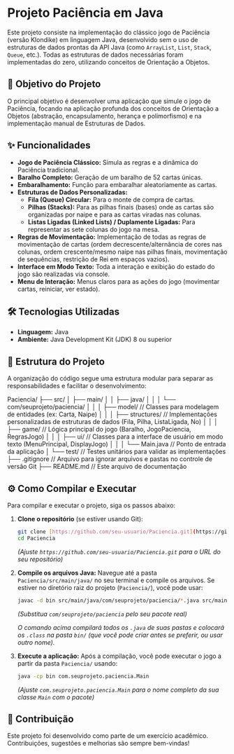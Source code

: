 # Projeto Paciência em Java

Este projeto consiste na implementação do clássico jogo de Paciência (versão Klondike) em linguagem Java, desenvolvido sem o uso de estruturas de dados prontas da API Java (como `ArrayList`, `List`, `Stack`, `Queue`, etc.). Todas as estruturas de dados necessárias foram implementadas do zero, utilizando conceitos de Orientação a Objetos.

## 🚀 Objetivo do Projeto

O principal objetivo é desenvolver uma aplicação que simule o jogo de Paciência, focando na aplicação profunda dos conceitos de Orientação a Objetos (abstração, encapsulamento, herança e polimorfismo) e na implementação manual de Estruturas de Dados.

## ✨ Funcionalidades

* **Jogo de Paciência Clássico:** Simula as regras e a dinâmica do Paciência tradicional.
* **Baralho Completo:** Geração de um baralho de 52 cartas únicas.
* **Embaralhamento:** Função para embaralhar aleatoriamente as cartas.
* **Estruturas de Dados Personalizadas:**
    * **Fila (Queue) Circular:** Para o monte de compra de cartas.
    * **Pilhas (Stacks):** Para as pilhas finais (bases) onde as cartas são organizadas por naipe e para as cartas viradas nas colunas.
    * **Listas Ligadas (Linked Lists) / Duplamente Ligadas:** Para representar as sete colunas do jogo na mesa.
* **Regras de Movimentação:** Implementação de todas as regras de movimentação de cartas (ordem decrescente/alternância de cores nas colunas, ordem crescente/mesmo naipe nas pilhas finais, movimentação de sequências, restrição de Rei em espaços vazios).
* **Interface em Modo Texto:** Toda a interação e exibição do estado do jogo são realizadas via console.
* **Menu de Interação:** Menus claros para as ações do jogo (movimentar cartas, reiniciar, ver estado).

## 🛠️ Tecnologias Utilizadas

* **Linguagem:** Java
* **Ambiente:** Java Development Kit (JDK) 8 ou superior

## 📂 Estrutura do Projeto

A organização do código segue uma estrutura modular para separar as responsabilidades e facilitar o desenvolvimento:

Paciencia/
├── src/
│   ├── main/
│   │   ├── java/
│   │   │   └── com/seuprojeto/paciencia/
│   │   │               ├── model/         // Classes para modelagem de entidades (ex: Carta, Naipe)
│   │   │               ├── structures/    // Implementações personalizadas de estruturas de dados (Fila, Pilha, ListaLigada, No)
│   │   │               ├── game/          // Lógica principal do jogo (Baralho, JogoPaciencia, RegrasJogo)
│   │   │               ├── ui/            // Classes para a interface de usuário em modo texto (MenuPrincipal, DisplayJogo)
│   │   │               └── Main.java      // Ponto de entrada da aplicação
│   └── test/              // Testes unitários para validar as implementações
├── .gitignore             // Arquivo para ignorar arquivos e pastas no controle de versão Git
├── README.md              // Este arquivo de documentação





## ⚙️ Como Compilar e Executar

Para compilar e executar o projeto, siga os passos abaixo:

1.  **Clone o repositório** (se estiver usando Git):
    ```bash
    git clone [https://github.com/seu-usuario/Paciencia.git](https://github.com/seu-usuario/Paciencia.git)
    cd Paciencia
    ```
    *(Ajuste `https://github.com/seu-usuario/Paciencia.git` para o URL do seu repositório)*

2.  **Compile os arquivos Java:**
    Navegue até a pasta `Paciencia/src/main/java/` no seu terminal e compile os arquivos. Se estiver no diretório raiz do projeto (`Paciencia/`), você pode usar:
    ```bash
    javac -d bin src/main/java/com/seuprojeto/paciencia/*.java src/main/java/com/seuprojeto/paciencia/model/*.java src/main/java/com/seuprojeto/paciencia/structures/*.java src/main/java/com/seuprojeto/paciencia/game/*.java src/main/java/com/seuprojeto/paciencia/ui/*.java
    ```
    *(Substitua `com/seuprojeto/paciencia` pelo seu pacote real)*

    *O comando acima compilará todos os `.java` de suas pastas e colocará os `.class` na pasta `bin/` (que você pode criar antes se preferir, ou usar outro nome).*

3.  **Execute a aplicação:**
    Após a compilação, você pode executar o jogo a partir da pasta `Paciencia/` usando:
    ```bash
    java -cp bin com.seuprojeto.paciencia.Main
    ```
    *(Ajuste `com.seuprojeto.paciencia.Main` para o nome completo da sua classe `Main` com o pacote)*

## 🤝 Contribuição

Este projeto foi desenvolvido como parte de um exercício acadêmico. Contribuições, sugestões e melhorias são sempre bem-vindas!
